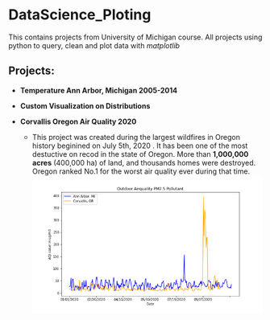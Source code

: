 # DataScience_Ploting
This contains projects from University of Michigan course. All projects using python to query, clean and plot data with *matplotlib*

## Projects:

* **Temperature Ann Arbor, Michigan 2005-2014**

* **Custom Visualization on Distributions**

* **Corvallis Oregon Air Quality 2020**
  - This project was created during the largest wildfires in Oregon history beginined on July 5th, 2020 . It has been one of the most destuctive on recod in the state of Oregon. More than **1,000,000 acres** (400,000 ha) of land, and thousands homes were destroyed. Oregon ranked No.1 for the worst air quality ever during that time. 
![Image](https://github.com/duongnosu/DataScience_Plotting/blob/master/Plot_Oregon_AirQual_ForestFires/AS4.png)
